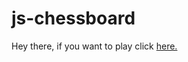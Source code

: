 # js-chessboard

Hey there, if you want to play click <a href="http://127.0.0.1:5500/index.html" target="_blank"> here. </a>
